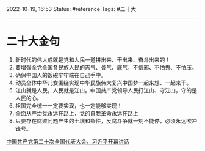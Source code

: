 2022-10-19, 16:53
Status: #reference 
Tags: #二十大 

---
# 二十大金句

1. 新时代的伟大成就是党和人民一道拼出来、干出来、奋斗出来的！
2. 要增强全党全国各民族人民的志气、骨气、底气，不信邪、不怕鬼、不怕压。
3. 确保中国人的饭碗牢牢端在自己手中。
4. 动员全体中华儿女围绕实现中华民族伟大复兴中国梦一起来想、一起来干。
5. 江山就是人民，人民就是江山。中国共产党领导人民打江山、守江山，守的是人民的心。
6. 祖国完全统一一定要实现，也一定能够实现！
7. 全面从严治党永远在路上，党的自我革命永远在路上
8. 只要存在腐败问题产生的土壤和条件，反腐斗争就一刻不能停，必须永远吹冲锋号。

[中国共产党第二十次全国代表大会，习近平开幕讲话](https://www.baidu.com)
